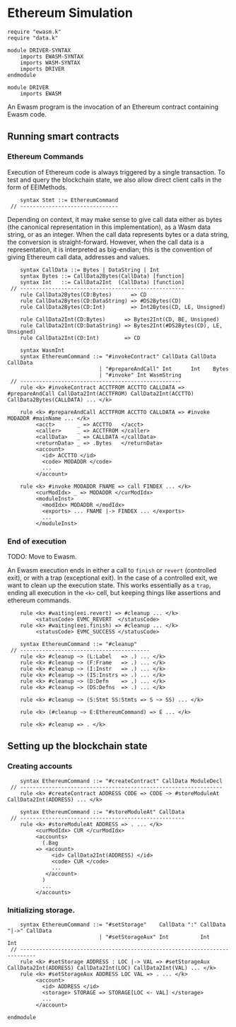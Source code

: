 Ethereum Simulation
===================

```k
require "ewasm.k"
require "data.k"

module DRIVER-SYNTAX
    imports EWASM-SYNTAX
    imports WASM-SYNTAX
    imports DRIVER
endmodule

module DRIVER
    imports EWASM
```

An Ewasm program is the invocation of an Ethereum contract containing Ewasm code.

Running smart contracts
-----------------------

### Ethereum Commands

Execution of Ethereum code is always triggered by a single transaction.
To test and query the blockchain state, we also allow direct client calls in the form of EEIMethods.

```k
    syntax Stmt ::= EthereumCommand
 // -------------------------------
```

Depending on context, it may make sense to give call data either as bytes (the canonical representation in this implementation), as a Wasm data string, or as an integer.
When the call data represents bytes or a data string, the conversion is straight-forward.
However, when the call data is a representation, it is interpreted as big-endian; this is the convention of giving Ethereum call data, addresses and values.

```k
    syntax CallData ::= Bytes | DataString | Int
    syntax Bytes ::= CallData2Bytes(CallData) [function]
    syntax Int   ::= CallData2Int  (CallData) [function]
 // ----------------------------------------------------
    rule CallData2Bytes(CD:Bytes)      => CD
    rule CallData2Bytes(CD:DataString) => #DS2Bytes(CD)
    rule CallData2Bytes(CD:Int)        => Int2Bytes(CD, LE, Unsigned)

    rule CallData2Int(CD:Bytes)      => Bytes2Int(CD, BE, Unsigned)
    rule CallData2Int(CD:DataString) => Bytes2Int(#DS2Bytes(CD), LE, Unsigned)
    rule CallData2Int(CD:Int)        => CD
```

```k
    syntax WasmInt
    syntax EthereumCommand ::= "#invokeContract" CallData CallData CallData
                             | "#prepareAndCall" Int      Int    Bytes
                             | "#invoke" Int WasmString
 // ---------------------------------------------------
    rule <k> #invokeContract ACCTFROM ACCTTO CALLDATA => #prepareAndCall CallData2Int(ACCTFROM) CallData2Int(ACCTTO) CallData2Bytes(CALLDATA) ... </k>

    rule <k> #prepareAndCall ACCTFROM ACCTTO CALLDATA => #invoke MODADDR #mainName ... </k>
         <acct>       _ => ACCTTO   </acct>
         <caller>     _ => ACCTFROM </caller>
         <callData>   _ => CALLDATA </callData>
         <returnData> _ => .Bytes   </returnData>
         <account>
           <id> ACCTTO </id>
           <code> MODADDR </code>
           ...
         </account>

    rule <k> #invoke MODADDR FNAME => call FINDEX ... </k>
         <curModIdx> _ => MODADDR </curModIdx>
         <moduleInst>
           <modIdx> MODADDR </modIdx>
           <exports> ... FNAME |-> FINDEX ... </exports>
           ...
         </moduleInst>
```

### End of execution

TODO: Move to Ewasm.

An Ewasm execution ends in either a call to `finish` or `revert` (controlled exit), or with a trap (exceptional exit).
In the case of a controlled exit, we want to clean up the execution state.
This works essentially as a `trap`, ending all execution in the `<k>` cell, but keeping things like assertions and ethereum commands.

```k
    rule <k> #waiting(eei.revert) => #cleanup ... </k>
         <statusCode> EVMC_REVERT  </statusCode>
    rule <k> #waiting(eei.finish) => #cleanup ... </k>
         <statusCode> EVMC_SUCCESS </statusCode>

    syntax EthereumCommand ::= "#cleanup"
 // -----------------------------------------
    rule <k> #cleanup ~> (L:Label   => .) ... </k>
    rule <k> #cleanup ~> (F:Frame   => .) ... </k>
    rule <k> #cleanup ~> (I:Instr   => .) ... </k>
    rule <k> #cleanup ~> (IS:Instrs => .) ... </k>
    rule <k> #cleanup ~> (D:Defn    => .) ... </k>
    rule <k> #cleanup ~> (DS:Defns  => .) ... </k>

    rule <k> #cleanup ~> (S:Stmt SS:Stmts => S ~> SS) ... </k>

    rule <k> (#cleanup ~> E:EthereumCommand) => E ... </k>

    rule <k> #cleanup => . </k>
```

Setting up the blockchain state
-------------------------------

### Creating accounts

```k
    syntax EthereumCommand ::= "#createContract" CallData ModuleDecl
 // ----------------------------------------------------------------
    rule <k> #createContract ADDRESS CODE => CODE ~> #storeModuleAt CallData2Int(ADDRESS) ... </k>

    syntax EthereumCommand ::= "#storeModuleAt" CallData
 // ----------------------------------------------------
    rule <k> #storeModuleAt ADDRESS => . ... </k>
         <curModIdx> CUR </curModIdx>
         <accounts>
           (.Bag
         => <account>
              <id> CallData2Int(ADDRESS) </id>
              <code> CUR </code>
              ...
            </account>
           )
           ...
         </accounts>
```

### Initializing storage.

```k
    syntax EthereumCommand ::= "#setStorage"    CallData ":" CallData "|->" CallData
                             | "#setStorageAux" Int          Int            Int
 // ---------------------------------------------------------------------------
    rule <k> #setStorage ADDRESS : LOC |-> VAL => #setStorageAux CallData2Int(ADDRESS) CallData2Int(LOC) CallData2Int(VAL) ... </k>
    rule <k> #setStorageAux ADDRESS LOC VAL => . ... </k>
         <account>
           <id> ADDRESS </id>
           <storage> STORAGE => STORAGE[LOC <- VAL] </storage>
           ...
         </account>

```

```k
endmodule
```
